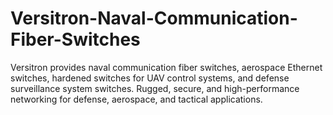 # Versitron-Naval-Communication-Fiber-Switches
Versitron provides naval communication fiber switches, aerospace Ethernet switches, hardened switches for UAV control systems, and defense surveillance system switches. Rugged, secure, and high-performance networking for defense, aerospace, and tactical applications.
